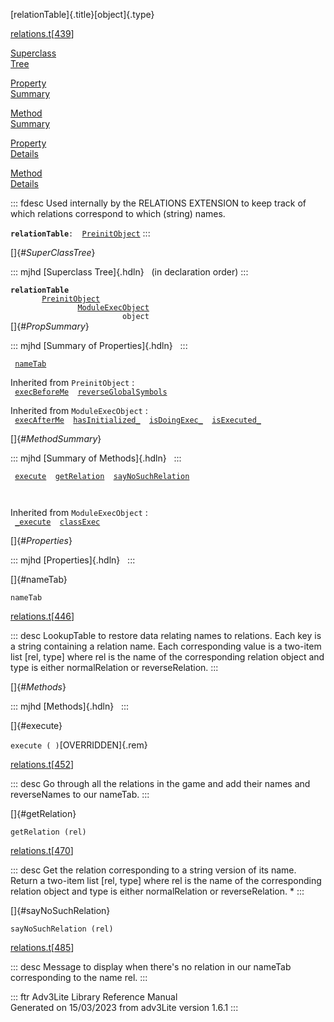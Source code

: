 [relationTable]{.title}[object]{.type}

[relations.t](../file/relations.t.html)\[[439](../source/relations.t.html#439)\]

[Superclass\
Tree](#_SuperClassTree_)

[Property\
Summary](#_PropSummary_)

[Method\
Summary](#_MethodSummary_)

[Property\
Details](#_Properties_)

[Method\
Details](#_Methods_)

::: fdesc
Used internally by the RELATIONS EXTENSION to keep track of which
relations correspond to which (string) names.

**`relationTable`**` :   `[`PreinitObject`](../object/PreinitObject.html)
:::

[]{#_SuperClassTree_}

::: mjhd
[Superclass Tree]{.hdln}   (in declaration order)
:::

**`relationTable`**\
`         `[`PreinitObject`](../object/PreinitObject.html)\
`                 `[`ModuleExecObject`](../object/ModuleExecObject.html)\
`                         object`\
[]{#_PropSummary_}

::: mjhd
[Summary of Properties]{.hdln}  
:::

` `[`nameTab`](#nameTab)`  `

Inherited from `PreinitObject` :\
` `[`execBeforeMe`](../object/PreinitObject.html#execBeforeMe)`  `[`reverseGlobalSymbols`](../object/PreinitObject.html#reverseGlobalSymbols)`  `

Inherited from `ModuleExecObject` :\
` `[`execAfterMe`](../object/ModuleExecObject.html#execAfterMe)`  `[`hasInitialized_`](../object/ModuleExecObject.html#hasInitialized_)`  `[`isDoingExec_`](../object/ModuleExecObject.html#isDoingExec_)`  `[`isExecuted_`](../object/ModuleExecObject.html#isExecuted_)`  `

[]{#_MethodSummary_}

::: mjhd
[Summary of Methods]{.hdln}  
:::

` `[`execute`](#execute)`  `[`getRelation`](#getRelation)`  `[`sayNoSuchRelation`](#sayNoSuchRelation)`  `

` `

Inherited from `ModuleExecObject` :\
` `[`_execute`](../object/ModuleExecObject.html#_execute)`  `[`classExec`](../object/ModuleExecObject.html#classExec)`  `

[]{#_Properties_}

::: mjhd
[Properties]{.hdln}  
:::

[]{#nameTab}

`nameTab`

[relations.t](../file/relations.t.html)\[[446](../source/relations.t.html#446)\]

::: desc
LookupTable to restore data relating names to relations. Each key is a
string containing a relation name. Each corresponding value is a
two-item list \[rel, type\] where rel is the name of the corresponding
relation object and type is either normalRelation or reverseRelation.
:::

[]{#_Methods_}

::: mjhd
[Methods]{.hdln}  
:::

[]{#execute}

`execute ( )`[OVERRIDDEN]{.rem}

[relations.t](../file/relations.t.html)\[[452](../source/relations.t.html#452)\]

::: desc
Go through all the relations in the game and add their names and
reverseNames to our nameTab.
:::

[]{#getRelation}

`getRelation (rel)`

[relations.t](../file/relations.t.html)\[[470](../source/relations.t.html#470)\]

::: desc
Get the relation corresponding to a string version of its name. Return a
two-item list \[rel, type\] where rel is the name of the corresponding
relation object and type is either normalRelation or reverseRelation. \*
:::

[]{#sayNoSuchRelation}

`sayNoSuchRelation (rel)`

[relations.t](../file/relations.t.html)\[[485](../source/relations.t.html#485)\]

::: desc
Message to display when there\'s no relation in our nameTab
corresponding to the name rel.
:::

::: ftr
Adv3Lite Library Reference Manual\
Generated on 15/03/2023 from adv3Lite version 1.6.1
:::
